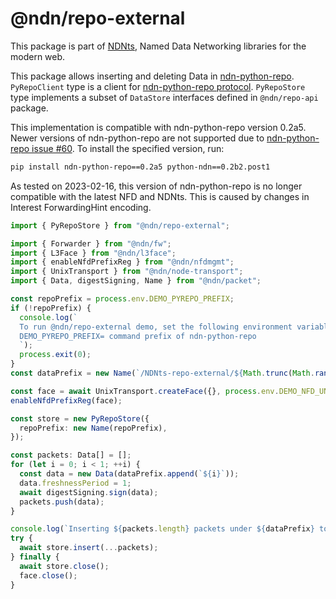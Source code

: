 # @ndn/repo-external

This package is part of [NDNts](https://yoursunny.com/p/NDNts/), Named Data Networking libraries for the modern web.

This package allows inserting and deleting Data in [ndn-python-repo](https://github.com/UCLA-IRL/ndn-python-repo).
`PyRepoClient` type is a client for [ndn-python-repo protocol](https://github.com/UCLA-IRL/ndn-python-repo/tree/v0.2a5/docs/src/specification).
`PyRepoStore` type implements a subset of `DataStore` interfaces defined in `@ndn/repo-api` package.

This implementation is compatible with ndn-python-repo version 0.2a5.
Newer versions of ndn-python-repo are not supported due to [ndn-python-repo issue #60](https://github.com/UCLA-IRL/ndn-python-repo/issues/60).
To install the specified version, run:

```bash
pip install ndn-python-repo==0.2a5 python-ndn==0.2b2.post1
```

As tested on 2023-02-16, this version of ndn-python-repo is no longer compatible with the latest NFD and NDNts.
This is caused by changes in Interest ForwardingHint encoding.

```ts
import { PyRepoStore } from "@ndn/repo-external";

import { Forwarder } from "@ndn/fw";
import { L3Face } from "@ndn/l3face";
import { enableNfdPrefixReg } from "@ndn/nfdmgmt";
import { UnixTransport } from "@ndn/node-transport";
import { Data, digestSigning, Name } from "@ndn/packet";

const repoPrefix = process.env.DEMO_PYREPO_PREFIX;
if (!repoPrefix) {
  console.log(`
  To run @ndn/repo-external demo, set the following environment variables:
  DEMO_PYREPO_PREFIX= command prefix of ndn-python-repo
  `);
  process.exit(0);
}
const dataPrefix = new Name(`/NDNts-repo-external/${Math.trunc(Math.random() * 1e8)}`);

const face = await UnixTransport.createFace({}, process.env.DEMO_NFD_UNIX ?? "/run/nfd/nfd.sock");
enableNfdPrefixReg(face);

const store = new PyRepoStore({
  repoPrefix: new Name(repoPrefix),
});

const packets: Data[] = [];
for (let i = 0; i < 1; ++i) {
  const data = new Data(dataPrefix.append(`${i}`));
  data.freshnessPeriod = 1;
  await digestSigning.sign(data);
  packets.push(data);
}

console.log(`Inserting ${packets.length} packets under ${dataPrefix} to ${repoPrefix}`);
try {
  await store.insert(...packets);
} finally {
  await store.close();
  face.close();
}
```
